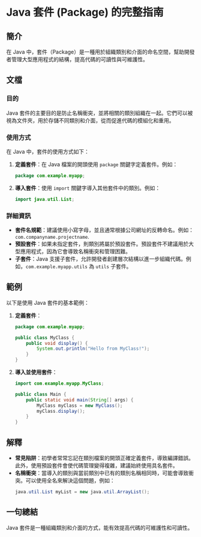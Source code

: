 <!--
Meta Description: # Java 套件 (Package) 的完整指南 ## 簡介 在 Java 中，套件（Package）是一種用於組織類別和介面的命名空間，幫助開發者管理大型應用程式的結構，提高代碼的可讀性與可維護性。 ## 文檔 ### 目的 Java 套件的主要目的是防止名稱衝突，並將相關的類別組織在一起。它們...
Meta Keywords: java, myclass, package, com, example
-->

# Java 套件 (Package) 的完整指南

## 簡介
在 Java 中，套件（Package）是一種用於組織類別和介面的命名空間，幫助開發者管理大型應用程式的結構，提高代碼的可讀性與可維護性。

## 文檔
### 目的
Java 套件的主要目的是防止名稱衝突，並將相關的類別組織在一起。它們可以被視為文件夾，用於存儲不同類別和介面，從而促進代碼的模組化和重用。

### 使用方式
在 Java 中，套件的使用方式如下：
1. **定義套件**：在 Java 檔案的開頭使用 `package` 關鍵字定義套件。例如：
   ```java
   package com.example.myapp;
   ```
2. **導入套件**：使用 `import` 關鍵字導入其他套件中的類別。例如：
   ```java
   import java.util.List;
   ```

### 詳細資訊
- **套件名規範**：建議使用小寫字母，並且通常根據公司網址的反轉命名。例如：`com.companyname.projectname`.
- **預設套件**：如果未指定套件，則類別將屬於預設套件。預設套件不建議用於大型應用程式，因為它會導致名稱衝突和管理困難。
- **子套件**：Java 支援子套件，允許開發者創建層次結構以進一步組織代碼。例如，`com.example.myapp.utils` 為 `utils` 子套件。

## 範例
以下是使用 Java 套件的基本範例：

1. **定義套件**：
   ```java
   package com.example.myapp;

   public class MyClass {
       public void display() {
           System.out.println("Hello from MyClass!");
       }
   }
   ```

2. **導入並使用套件**：
   ```java
   import com.example.myapp.MyClass;

   public class Main {
       public static void main(String[] args) {
           MyClass myClass = new MyClass();
           myClass.display();
       }
   }
   ```

## 解釋
- **常見陷阱**：初學者常常忘記在類別檔案的開頭正確定義套件，導致編譯錯誤。此外，使用預設套件會使代碼管理變得複雜，建議始終使用具名套件。
- **名稱衝突**：當導入的類別與當前類別中已有的類別名稱相同時，可能會導致衝突。可以使用全名來解決這個問題，例如：
   ```java
   java.util.List myList = new java.util.ArrayList();
   ```

## 一句總結
Java 套件是一種組織類別和介面的方式，能有效提高代碼的可維護性和可讀性。